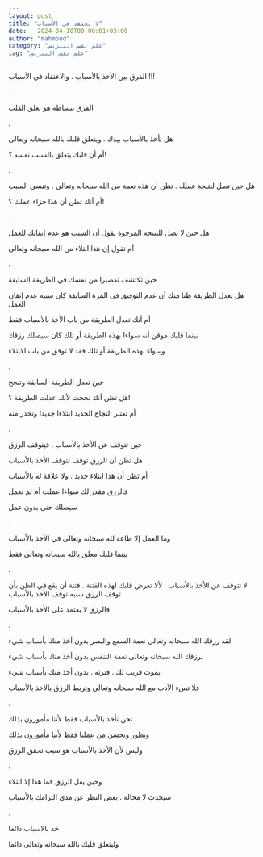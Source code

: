 ```yaml
---
layout: post
title: "لا تعتقد في الأسباب"
date:   2024-04-10T00:00:01+03:00
author: "mahmoud"
category: "علم نفس البيزنس"
tag: "علم نفس البيزنس"
---
```



الفرق بين الأخذ بالأسباب . والاعتقاد في الأسباب
!!!

.

الفرق ببساطة هو تعلق القلب

.

هل تأخذ بالأسباب بيدك . ويتعلق قلبك بالله سبحانه
وتعالى

أم أن قلبك يتعلق بالسبب نفسه ؟!

.

هل حين تصل لنتيجة عملك . تظن أن هذه نعمة من الله سبحانه
وتعالى . وتنسى السبب

أم أنك تظن أن هذا جزاء عملك ؟!

.

هل حين لا تصل للنتيجة المرجوة تقول أن السبب هو عدم
إتقانك للعمل

أم تقول إن هذا ابتلاء من الله سبحانه وتعالى

.

حين تكتشف تقصيرا من نفسك في الطريقة السابقة

هل تعدل الطريقة ظنا منك أن عدم التوفيق في المرة السابقة
كان سببه عدم إتقان العمل

أم أنك تعدل الطريقة من باب الأخذ بالأسباب فقط

بينما قلبك موقن أنه سواءا بهذه الطريقة أو تلك كان سيصلك
رزقك

وسواء بهذه الطريقة أو تلك فقد لا توفق من باب
الابتلاء

.

حين تعدل الطريقة السابقة وتنجح

هل تظن أنك نجحت لأنك عدلت الطريقة ؟!

أم تعتبر النجاح الجديد ابتلاءا جديدا وتحذر منه

.

حين تتوقف عن الأخذ بالأسباب . فيتوقف الرزق

هل تظن أن الرزق توقف لتوقف الأخذ بالأسباب

أم تظن أن هذا ابتلاء جديد . ولا علاقة له بالأسباب

فالرزق مقدر لك سواءا عملت أم لم تعمل

سيصلك حتى بدون عمل

.

وما العمل إلا طاعة لله سبحانه وتعالى في الأخذ
بالأسباب

بينما قلبك معلق بالله سبحانه وتعالى فقط

.

لا تتوقف عن الأخذ بالأسباب . لألا تعرض قلبك لهذه الفتنة
. فتنة أن يقع في الظن بأن توقف الرزق سببه توقف الأخذ بالأسباب

فالرزق لا يعتمد على الأخذ بالأسباب

.

لقد رزقك الله سبحانه وتعالى نعمة السمع والبصر بدون أخذ
منك بأسباب شيء

يرزقك الله سبحانه وتعالى نعمة التنفس بدون أخذ منك بأسباب
شيء

يموت قريب لك . فترثه . بدون أخذ منك بأسباب شيء

فلا تسء الأدب مع الله سبحانه وتعالى وتربط الرزق بالأخذ
بالأسباب

.

نحن نأخذ بالأسباب فقط لأننا مأمورون بذلك

ونطور ونحسن من عملنا فقط لأننا مأمورون بذلك

وليس لأن الأخذ بالأسباب هو سبب تحقق الرزق

.

وحين يقل الرزق فما هذا إلا ابتلاء

سيحدث لا محالة . بغض النظر عن مدى التزامك
بالأسباب

.

خذ بالاسباب دائما

وليتعلق قلبك بالله سبحانه وتعالى دائما
